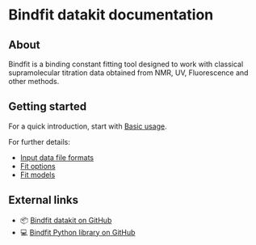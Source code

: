 # Bindfit datakit documentation

## About

Bindfit is a binding constant fitting tool designed to work with classical supramolecular titration data obtained from NMR, UV, Fluorescence and other methods.

## Getting started

For a quick introduction, start with [Basic usage](basic-usage.md).

For further details:

* [Input data file formats](input-data-file-formats.md)
* [Fit options](options.md)
* [Fit models](models.md)

## External links

* 📦 [Bindfit datakit on GitHub](https://github.com/open-datakit/bindfit-datakit)
* 💻 [Bindfit Python library on GitHub](https://github.com/open-datakit/bindfit)
